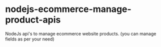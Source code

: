 # nodejs-ecommerce-manage-product-apis
NodeJs api's to manage ecommerce website products. (you can manage fields as per your need)
